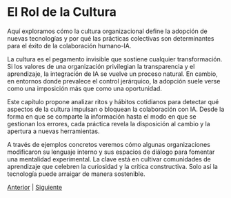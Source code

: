 # El Rol de la Cultura

Aquí exploramos cómo la cultura organizacional define la adopción de nuevas tecnologías y por qué las prácticas colectivas son determinantes para el éxito de la colaboración humano-IA.

La cultura es el pegamento invisible que sostiene cualquier transformación. Si los valores de una organización privilegian la transparencia y el aprendizaje, la integración de IA se vuelve un proceso natural. En cambio, en entornos donde prevalece el control jerárquico, la adopción suele verse como una imposición más que como una oportunidad.

Este capítulo propone analizar ritos y hábitos cotidianos para detectar qué aspectos de la cultura impulsan o bloquean la colaboración con IA. Desde la forma en que se comparte la información hasta el modo en que se gestionan los errores, cada práctica revela la disposición al cambio y la apertura a nuevas herramientas.

A través de ejemplos concretos veremos cómo algunas organizaciones modificaron su lenguaje interno y sus espacios de diálogo para fomentar una mentalidad experimental. La clave está en cultivar comunidades de aprendizaje que celebren la curiosidad y la crítica constructiva. Solo así la tecnología puede arraigar de manera sostenible.

[Anterior](../chapters/05_pensar_como_red.md) | [Siguiente](../chapters/07_frameworks_y_protocolos.md)
